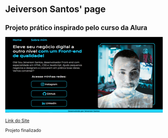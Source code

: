 # Jeiverson Santos' page
## Projeto prático inspirado pelo curso da Alura

![Imagem da página do projeto](assets/imagem_site.PNG)

[Link do Site](https://jeiversonchristian.github.io/jeiverson_santos_page/)

Projeto finalizado
